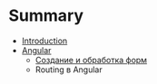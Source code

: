 # Summary

* [Introduction](README.md)
* [Angular](chapter/angular.md)
   * [Создание и обработка форм](pages/sozdanie_i_obrabotka_form.md)
   * Routing в Angular

